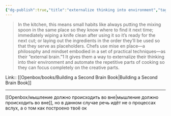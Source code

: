 ```yaml
---
{"dg-publish":true,"title":"externalize thinking into environment","tags":["quotes"],"date":"2023-02-09T08:37:19+04:00","modified_at":"2023-06-09T16:42:03+03:00","alias":"externalize thinking into environment","dg-path":"/quotes/202302090837.md","permalink":"/quotes/202302090837/","dgPassFrontmatter":true}
---
```



> In the kitchen, this means small habits like always putting the mixing spoon in the same place so they know where to find it next time; immediately wiping a knife clean after using it so it’s ready for the next cut; or laying out the ingredients in the order they’ll be used so that they serve as placeholders. Chefs use mise en place—a philosophy and mindset embodied in a set of practical techniques—as their “external brain.”1 It gives them a way to externalize their thinking into their environment and automate the repetitive parts of cooking so they can focus completely on the creative parts.

Link:: [[Openbox/books/Building a Second Brain Book|Building a Second Brain Book]]

---

[[Openbox/мышление должно происходить во вне|мышление должно происходить во вне]], но в данном случае речь идёт не о процессах вслух, а о том как построено твоё ок